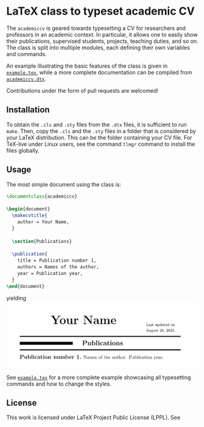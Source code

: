 # LaTeX class to typeset academic CV

The `academiccv` is geared towards typesetting a CV for researchers and professors
in an academic context.
In particular, it allows one to easily show their publications, supervised
students, projects, teaching duties, and so on.
The class is split into multiple modules, each defining their own variables
and commands.

An example illustrating the basic features of the class is given in
[`example.tex`](example.tex), while a more complete documentation can be compiled from
[`academiccv.dtx`](academiccv.dtx).

Contributions under the form of pull requests are welcomed!

## Installation

To obtain the `.cls` and `.sty` files from the `.dtx` files, it is sufficient to
run `make`.
Then, copy the `.cls` and the `.sty` files in a folder that is considered by your
LaTeX distribution.
This can be the folder containing your CV file.
For TeX-live under Linux users, see the command `tlmgr` command to install the
files globally.

## Usage

The most simple document using the class is:
```Latex
\documentclass{academiccv}

\begin{document}
  \makecvtitle{
    author = Your Name,
  }
  
  \section{Publications}
  
  \publication{
    title = Publication number 1,
    authors = Names of the author,
    year = Publication year,
  }
\end{document}
```
yielding
![The resulting PDF contains the words Your Name displayed in big. Next to it is the mention Last updated on August 26, 2023. Below that lies the section Publications which contains a single publication named "Publication number 1". Its authors are "Names of the authors" and is published in "Publication year".](minimal.png "Minimal CV with a single publication")

See [`example.tex`](example.tex) for a more complete example showcasing all
typesetting commands and how to change the styles.


## License
This work is licensed under LaTeX Project Public License (LPPL).
See 